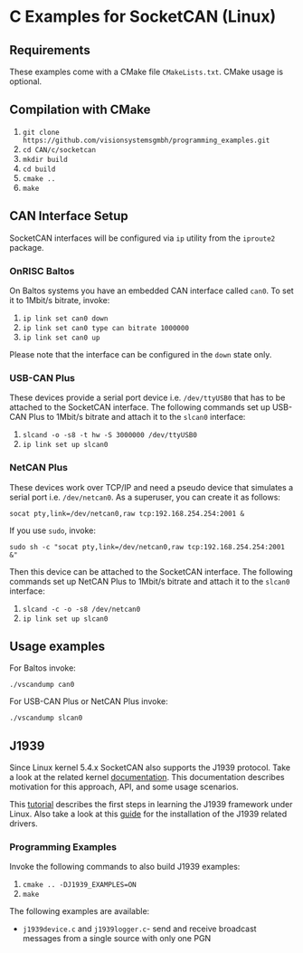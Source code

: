 C Examples for SocketCAN (Linux)
================================

## Requirements

These examples come with a CMake file `CMakeLists.txt`. CMake usage is optional.

## Compilation with CMake

1. `git clone https://github.com/visionsystemsgmbh/programming_examples.git`
2. `cd CAN/c/socketcan`
3. `mkdir build`
4. `cd build`
5. `cmake ..`
6. `make`

## CAN Interface Setup

SocketCAN interfaces will be configured via `ip` utility from the `iproute2`
package.

### OnRISC Baltos

On Baltos systems you have an embedded CAN interface called `can0`. To set it
to 1Mbit/s bitrate, invoke:

1. `ip link set can0 down`
2. `ip link set can0 type can bitrate 1000000`
3. `ip link set can0 up`

Please note that the interface can be configured in the `down` state only.

### USB-CAN Plus

These devices provide a serial port device i.e. `/dev/ttyUSB0` that has
to be attached to the SocketCAN interface. The following commands set up
USB-CAN Plus to 1Mbit/s bitrate and attach it to the `slcan0` interface:

1. `slcand -o -s8 -t hw -S 3000000 /dev/ttyUSB0`
2. `ip link set up slcan0`

### NetCAN Plus

These devices work over TCP/IP and need a pseudo device that simulates a
serial port i.e. `/dev/netcan0`. As a superuser, you can create it as follows:

    socat pty,link=/dev/netcan0,raw tcp:192.168.254.254:2001 &


If you use `sudo`, invoke:

    sudo sh -c "socat pty,link=/dev/netcan0,raw tcp:192.168.254.254:2001 &"

Then this device can be attached to the SocketCAN interface. The following
commands set up NetCAN Plus to 1Mbit/s bitrate and attach it to the `slcan0`
interface:

1. `slcand -c -o -s8 /dev/netcan0`
2. `ip link set up slcan0`

## Usage examples

For Baltos invoke:

    ./vscandump can0

For USB-CAN Plus or NetCAN Plus invoke:

    ./vscandump slcan0

## J1939

Since Linux kernel 5.4.x SocketCAN also supports the J1939 protocol. Take a look
at the related kernel
[documentation](https://www.kernel.org/doc/html/latest/networking/j1939.html).
This documentation describes motivation for this approach, API, and some usage
scenarios.

This [tutorial](https://github.com/linux-can/can-utils/blob/master/can-j1939-kickstart.md)
describes the first steps in learning the J1939 framework under Linux. Also
take a look at this [guide](https://github.com/linux-can/can-utils/blob/master/can-j1939-install-kernel-module.md)
for the installation of the J1939 related drivers.

### Programming Examples

Invoke the following commands to also build J1939 examples:

1. `cmake .. -DJ1939_EXAMPLES=ON`
2. `make`

The following examples are available:

* `j1939device.c` and `j1939logger.c`- send and receive broadcast
messages from a single source with only one PGN
